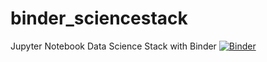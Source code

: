 # binder_sciencestack
Jupyter Notebook Data Science Stack with Binder
[![Binder](https://mybinder.org/badge.svg)](https://mybinder.org/v2/gh/mfouesneau/binder_pyraf/master)
